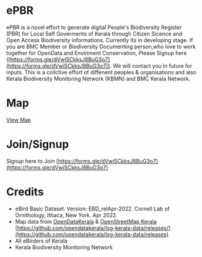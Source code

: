 # ePBR
ePBR is a novel effort to generate digital People's Biodiversity Register (PBR) for Local Self Goverments of Kerala through Citizen Sicence and Open Access Biodiversity informations. Currently Its in developing stage. If you are BMC Member or Biodiversity Documenting person,who love to work together for OpenData and Enviriment Conservation, Please Signup here ([https://forms.gle/dVwiSCkksJ8BuG3o7](https://forms.gle/dVwiSCkksJ8BuG3o7)). We will contact you in future for inputs. This is a collctive effort of diffenent peoples & organisations and also Kerala Biodiversity Monitoring Network (KBMN) and BMC Kerala Network.

# Map

[View Map](./map.html)

# Join/Signup
Signup here to Join [https://forms.gle/dVwiSCkksJ8BuG3o7](https://forms.gle/dVwiSCkksJ8BuG3o7)

# Credits
* eBird Basic Dataset. Version: EBD_relApr-2022. Cornell Lab of Ornithology, Ithaca, New York. Apr 2022.
* Map data from [OpenDataKerala](https://opendatakerala.org/) & [OpenStreetMap Kerala](https://wiki.openstreetmap.org/wiki/Kerala) [https://github.com/opendatakerala/lsg-kerala-data/releases/](https://github.com/opendatakerala/lsg-kerala-data/releases)
* All eBirders of Kerala
* Kerala Biodiversity Monitoring Network
